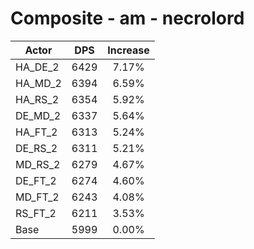 # Composite - am - necrolord
| Actor | DPS | Increase |
|---|:---:|:---:|
|HA_DE_2|6429|7.17%|
|HA_MD_2|6394|6.59%|
|HA_RS_2|6354|5.92%|
|DE_MD_2|6337|5.64%|
|HA_FT_2|6313|5.24%|
|DE_RS_2|6311|5.21%|
|MD_RS_2|6279|4.67%|
|DE_FT_2|6274|4.60%|
|MD_FT_2|6243|4.08%|
|RS_FT_2|6211|3.53%|
|Base|5999|0.00%|
